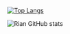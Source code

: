 
[![Top Langs](https://github-readme-stats.vercel.app/api/top-langs/?username=Italoko&theme=dark)](https://github.com/riansilvadev/github-readme-stats)
  
![Rian GitHub stats](https://github-readme-stats.vercel.app/api?username=RianSilvDEV&show_icons=true&theme=dark)
